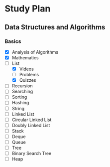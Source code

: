 # Study Plan

## Data Structures and Algorithms
### Basics
- [x] Analysis of Algorithms
- [x] Mathematics
- [ ] List
	- [x] Videos
	- [ ] Problems
	- [x] Quizzes
- [ ] Recursion
- [ ] Searching
- [ ] Sorting
- [ ] Hashing
- [ ] String
- [ ] Linked List
- [ ] Circular Linked List
- [ ] Doubly Linked List
- [ ] Stack
- [ ] Deque
- [ ] Queue
- [ ] Tree
- [ ] Binary Search Tree
- [ ] Heap
